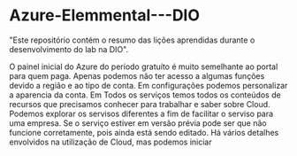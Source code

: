 # Azure-Elemmental---DIO
"Este repositório contém o resumo das lições aprendidas durante o desenvolvimento do lab na DIO".


O painel inicial do Azure do período gratuíto é muito semelhante ao portal para quem paga. Apenas podemos não ter acesso a algumas funções devido a região e ao tipo de conta.
Em configurações podemos personalizar a aparencia da conta.
Em Todos os serviços temos todos os conteúdos de recursos que precisamos conhecer para trabalhar e saber sobre Cloud. Podemos explorar os servisos diferentes a fim de facilitar o serviso para uma empresa.
Se o serviço estiver em versão prévia pode ser que não funcione corretamente, pois ainda está sendo editado.
Há vários detalhes envolvidos na utilização de Cloud, mas podemos iniciar 
